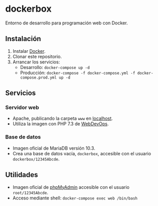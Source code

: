 # dockerbox

Entorno de desarrollo para programación web con Docker.

## Instalación

1. Instalar [Docker](https://www.docker.com/get-started).
2. Clonar este repositorio.
3. Arrancar los servicios:
   - Desarrollo: `docker-compose up -d`
   - Producción: `docker-compose -f docker-compose.yml -f docker-compose.prod.yml up -d`

## Servicios

### Servidor web

- Apache, publicando la carpeta `www` en [localhost](http://localhost/).
- Utiliza la imagen con PHP 7.3 de [WebDevOps](https://hub.docker.com/r/webdevops/php-apache-dev).

### Base de datos

- Imagen oficial de MariaDB versión 10.3.
- Crea una base de datos vacía, `dockerbox`, accesible con el usuario `dockerbox/12345Abcde`.

## Utilidades

- Imagen oficial de [phpMyAdmin](http://localhost:8080/) accesible con el usuario `root/12345Abcde`.
- Acceso mediante shell: `docker-compose exec web /bin/bash`
